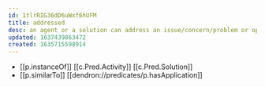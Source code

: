 ```yaml
---
id: 1tlrRIG36dD6uWxf6hUFM
title: addressed
desc: an agent or a solution can address an issue/concern/problem or opportunity
updated: 1637439863472
created: 1635715598914
---
```



- [[p.instanceOf]] [[c.Pred.Activity]] [[c.Pred.Solution]]
- [[p.similarTo]] [[dendron://predicates/p.hasApplication]]
